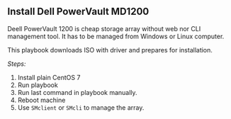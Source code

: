 Install Dell PowerVault MD1200
------------------------------

Deell PowerVault 1200 is cheap storage array without web nor CLI
management tool. It has to be managed from Windows or Linux computer.

This playbook downloads ISO with driver and prepares for installation.

*Steps:*

1. Install plain CentOS 7
2. Run playbook 
3. Run last command in playbook manually.
4. Reboot machine
5. Use `SMclient` or `SMcli` to manage the array.
